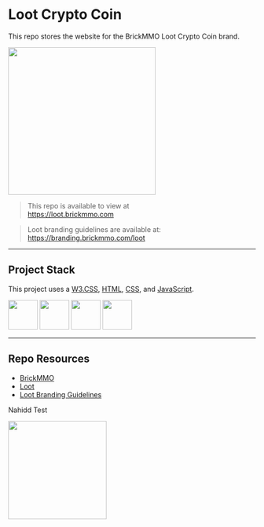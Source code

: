 # Loot Crypto Coin

This repo stores the website for the BrickMMO Loot Crypto Coin brand. 

<img src="https://branding.brickmmo.com/loot/Loot_Logo.jpg" width="300">

> This repo is available to view at  
> https://loot.brickmmo.com

> Loot branding guidelines are available at:  
> https://branding.brickmmo.com/loot

---

## Project Stack

This project uses a [W3.CSS](https://www.w3schools.com/), [HTML](https://developer.mozilla.org/en-US/docs/Web/HTML), [CSS](https://developer.mozilla.org/en-US/docs/Web/CSS), and [JavaScript](https://developer.mozilla.org/en-US/docs/Web/JavaScript).

<img src="https://console.codeadam.ca/api/image/w3css" width="60"> <img src="https://console.codeadam.ca/api/image/html" width="60"> <img src="https://console.codeadam.ca/api/image/css" width="60"> <img src="https://console.codeadam.ca/api/image/javascript" width="60">

---

## Repo Resources

* [BrickMMO](https://www.brickmmo.com/)
* [Loot](https://loot.brickmmo.com/)
* [Loot Branding Guidelines](https://branding.brickmmo.com/loot)

Nahidd Test

<a href="https://brickmmo.com">
<img src="https://cdn.brickmmo.com/images@1.0.0/brickmmo-logo-coloured-horizontal.png" width="200">
</a>
